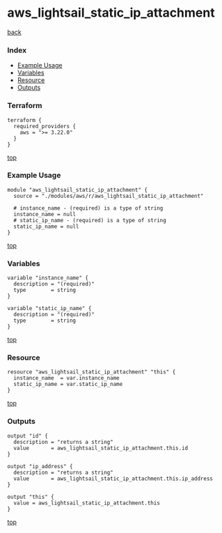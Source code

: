 # aws_lightsail_static_ip_attachment

[back](../aws.md)

### Index

- [Example Usage](#example-usage)
- [Variables](#variables)
- [Resource](#resource)
- [Outputs](#outputs)

### Terraform

```hcl
terraform {
  required_providers {
    aws = ">= 3.22.0"
  }
}
```

[top](#index)

### Example Usage

```hcl
module "aws_lightsail_static_ip_attachment" {
  source = "./modules/aws/r/aws_lightsail_static_ip_attachment"

  # instance_name - (required) is a type of string
  instance_name = null
  # static_ip_name - (required) is a type of string
  static_ip_name = null
}
```

[top](#index)

### Variables

```hcl
variable "instance_name" {
  description = "(required)"
  type        = string
}

variable "static_ip_name" {
  description = "(required)"
  type        = string
}
```

[top](#index)

### Resource

```hcl
resource "aws_lightsail_static_ip_attachment" "this" {
  instance_name  = var.instance_name
  static_ip_name = var.static_ip_name
}
```

[top](#index)

### Outputs

```hcl
output "id" {
  description = "returns a string"
  value       = aws_lightsail_static_ip_attachment.this.id
}

output "ip_address" {
  description = "returns a string"
  value       = aws_lightsail_static_ip_attachment.this.ip_address
}

output "this" {
  value = aws_lightsail_static_ip_attachment.this
}
```

[top](#index)